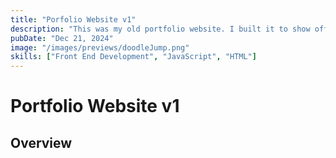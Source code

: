 ```yaml
---
title: "Porfolio Website v1"
description: "This was my old portfolio website. I built it to show off my software engineering skills and project. This project is still live and is hosted for free on GitHub Pages."
pubDate: "Dec 21, 2024"
image: "/images/previews/doodleJump.png"
skills: ["Front End Development", "JavaScript", "HTML"]
---
```

# Portfolio Website v1
## Overview